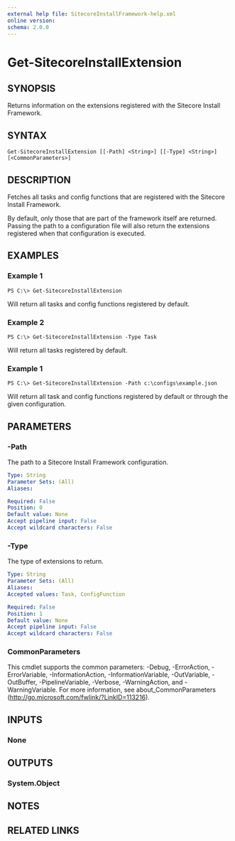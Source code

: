 ```yaml
---
external help file: SitecoreInstallFramework-help.xml
online version: 
schema: 2.0.0
---
```


# Get-SitecoreInstallExtension

## SYNOPSIS
Returns information on the extensions registered with the Sitecore Install Framework.

## SYNTAX

```
Get-SitecoreInstallExtension [[-Path] <String>] [[-Type] <String>] [<CommonParameters>]
```

## DESCRIPTION
Fetches all tasks and config functions that are registered with the Sitecore
Install Framework.

By default, only those that are part of the framework itself are returned.
Passing the path to a configuration file will also return the extensions
registered when that configuration is executed.

## EXAMPLES

### Example 1
```
PS C:\> Get-SitecoreInstallExtension
```

Will return all tasks and config functions registered by default.

### Example 2
```
PS C:\> Get-SitecoreInstallExtension -Type Task
```

Will return all tasks registered by default.

### Example 1
```
PS C:\> Get-SitecoreInstallExtension -Path c:\configs\example.json
```

Will return all task and config functions registered by default or through the
given configuration.

## PARAMETERS

### -Path
The path to a Sitecore Install Framework configuration.

```yaml
Type: String
Parameter Sets: (All)
Aliases: 

Required: False
Position: 0
Default value: None
Accept pipeline input: False
Accept wildcard characters: False
```

### -Type
The type of extensions to return.

```yaml
Type: String
Parameter Sets: (All)
Aliases: 
Accepted values: Task, ConfigFunction

Required: False
Position: 1
Default value: None
Accept pipeline input: False
Accept wildcard characters: False
```

### CommonParameters
This cmdlet supports the common parameters: -Debug, -ErrorAction, -ErrorVariable, -InformationAction, -InformationVariable, -OutVariable, -OutBuffer, -PipelineVariable, -Verbose, -WarningAction, and -WarningVariable. For more information, see about_CommonParameters (http://go.microsoft.com/fwlink/?LinkID=113216).

## INPUTS

### None

## OUTPUTS

### System.Object

## NOTES

## RELATED LINKS

